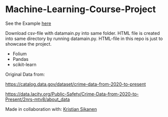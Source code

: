 ﻿# Machine-Learning-Course-Project

See the Example [here](https://atomik-k.github.io/Machine-Learning-Course-Project/)

Download csv-file with datamain.py into same folder. HTML file is created into same directory by running datamain.py. HTML-file in this repo is just to showcase the project.
- Folium
- Pandas
- scikit-learn

Original Data from:

https://catalog.data.gov/dataset/crime-data-from-2020-to-present

https://data.lacity.org/Public-Safety/Crime-Data-from-2020-to-Present/2nrs-mtv8/about_data

Made in collaboration with:
[Kristian Sikanen](https://github.com/krisbis)
